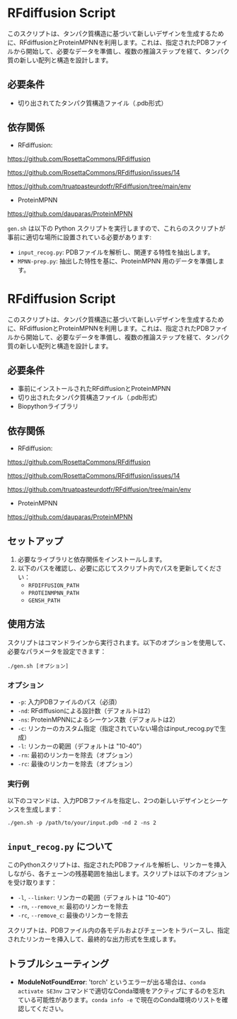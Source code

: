 # RFdiffusion Script

このスクリプトは、タンパク質構造に基づいて新しいデザインを生成するために、RFdiffusionとProteinMPNNを利用します。これは、指定されたPDBファイルから開始して、必要なデータを準備し、複数の推論ステップを経て、タンパク質の新しい配列と構造を設計します。

## 必要条件

- 切り出されてたタンパク質構造ファイル（.pdb形式）

## 依存関係

- RFdiffusion: 

https://github.com/RosettaCommons/RFdiffusion

https://github.com/RosettaCommons/RFdiffusion/issues/14

https://github.com/truatpasteurdotfr/RFdiffusion/tree/main/env

- ProteinMPNN

https://github.com/dauparas/ProteinMPNN


`gen.sh` は以下の Python スクリプトを実行しますので、これらのスクリプトが事前に適切な場所に設置されている必要があります:

- `input_recog.py`: PDBファイルを解析し、関連する特性を抽出します。
- `MPNN-prep.py`: 抽出した特性を基に、ProteinMPNN 用のデータを準備します。



# RFdiffusion Script

このスクリプトは、タンパク質構造に基づいて新しいデザインを生成するために、RFdiffusionとProteinMPNNを利用します。これは、指定されたPDBファイルから開始して、必要なデータを準備し、複数の推論ステップを経て、タンパク質の新しい配列と構造を設計します。

## 必要条件

- 事前にインストールされたRFdiffusionとProteinMPNN
- 切り出されたタンパク質構造ファイル（.pdb形式）
- Biopythonライブラリ


## 依存関係

- RFdiffusion: 

https://github.com/RosettaCommons/RFdiffusion

https://github.com/RosettaCommons/RFdiffusion/issues/14

https://github.com/truatpasteurdotfr/RFdiffusion/tree/main/env

- ProteinMPNN

https://github.com/dauparas/ProteinMPNN

## セットアップ

1. 必要なライブラリと依存関係をインストールします。
2. 以下のパスを確認し、必要に応じてスクリプト内でパスを更新してください：
   - `RFDIFFUSION_PATH`
   - `PROTEINMPNN_PATH`
   - `GENSH_PATH`

## 使用方法

スクリプトはコマンドラインから実行されます。以下のオプションを使用して、必要なパラメータを設定できます：

```
./gen.sh [オプション]
```

### オプション

- `-p`: 入力PDBファイルのパス（必須）
- `-nd`: RFdiffusionによる設計数（デフォルトは2）
- `-ns`: ProteinMPNNによるシーケンス数（デフォルトは2）
- `-c`: リンカーのカスタム指定（指定されていない場合はinput_recog.pyで生成）
- `-l`: リンカーの範囲（デフォルトは "10-40"）
- `-rn`: 最初のリンカーを除去（オプション）
- `-rc`: 最後のリンカーを除去（オプション）

### 実行例

以下のコマンドは、入力PDBファイルを指定し、2つの新しいデザインとシーケンスを生成します：

```
./gen.sh -p /path/to/your/input.pdb -nd 2 -ns 2
```

## `input_recog.py` について

このPythonスクリプトは、指定されたPDBファイルを解析し、リンカーを挿入しながら、各チェーンの残基範囲を抽出します。スクリプトは以下のオプションを受け取ります：

- `-l`, `--linker`: リンカーの範囲（デフォルトは "10-40"）
- `-rn`, `--remove_n`: 最初のリンカーを除去
- `-rc`, `--remove_c`: 最後のリンカーを除去

スクリプトは、PDBファイル内の各モデルおよびチェーンをトラバースし、指定されたリンカーを挿入して、最終的な出力形式を生成します。

## トラブルシューティング

- **ModuleNotFoundError**: 'torch' というエラーが出る場合は、`conda activate SE3nv` コマンドで適切なConda環境をアクティブにするのを忘れている可能性があります。`conda info -e` で現在のConda環境のリストを確認してください。



